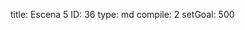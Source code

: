 title:          Escena 5
ID:             36
type:           md
compile:        2
setGoal:        500


